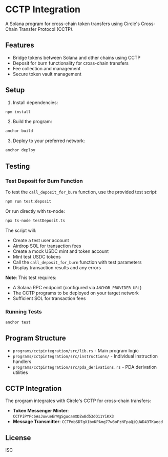# CCTP Integration

A Solana program for cross-chain token transfers using Circle's Cross-Chain Transfer Protocol (CCTP).

## Features

- Bridge tokens between Solana and other chains using CCTP
- Deposit for burn functionality for cross-chain transfers
- Fee collection and management
- Secure token vault management

## Setup

1. Install dependencies:
```bash
npm install
```

2. Build the program:
```bash
anchor build
```

3. Deploy to your preferred network:
```bash
anchor deploy
```

## Testing

### Test Deposit for Burn Function

To test the `call_deposit_for_burn` function, use the provided test script:

```bash
npm run test:deposit
```

Or run directly with ts-node:
```bash
npx ts-node testDeposit.ts
```

The script will:
- Create a test user account
- Airdrop SOL for transaction fees
- Create a mock USDC mint and token account
- Mint test USDC tokens
- Call the `call_deposit_for_burn` function with test parameters
- Display transaction results and any errors

**Note**: This test requires:
- A Solana RPC endpoint (configured via `ANCHOR_PROVIDER_URL`)
- The CCTP programs to be deployed on your target network
- Sufficient SOL for transaction fees

### Running Tests

```bash
anchor test
```

## Program Structure

- `programs/cctpintegration/src/lib.rs` - Main program logic
- `programs/cctpintegration/src/instructions/` - Individual instruction handlers
- `programs/cctpintegration/src/pda_derivations.rs` - PDA derivation utilities

## CCTP Integration

The program integrates with Circle's CCTP for cross-chain transfers:

- **Token Messenger Minter**: `CCTPiPYPc6AsJuwueEnWgSgucamXDZwBd53dQ11YiKX3`
- **Message Transmitter**: `CCTPmbSD7gX1bxKPAmg77w8oFzNFpaQiQUWD43TKaecd`

## License

ISC 